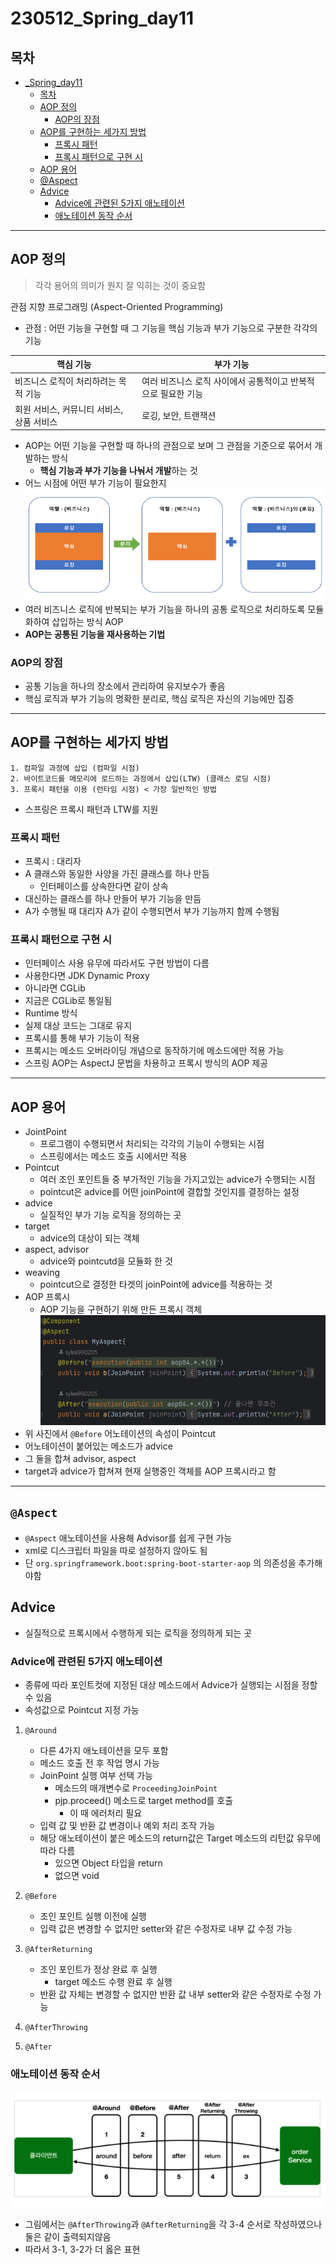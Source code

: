 # 230512_Spring_day11
## 목차
<!-- TOC -->

- [_Spring_day11](#_spring_day11)
    - [목차](#%EB%AA%A9%EC%B0%A8)
    - [AOP 정의](#aop-%EC%A0%95%EC%9D%98)
        - [AOP의 장점](#aop%EC%9D%98-%EC%9E%A5%EC%A0%90)
    - [AOP를 구현하는 세가지 방법](#aop%EB%A5%BC-%EA%B5%AC%ED%98%84%ED%95%98%EB%8A%94-%EC%84%B8%EA%B0%80%EC%A7%80-%EB%B0%A9%EB%B2%95)
        - [프록시 패턴](#%ED%94%84%EB%A1%9D%EC%8B%9C-%ED%8C%A8%ED%84%B4)
        - [프록시 패턴으로 구현 시](#%ED%94%84%EB%A1%9D%EC%8B%9C-%ED%8C%A8%ED%84%B4%EC%9C%BC%EB%A1%9C-%EA%B5%AC%ED%98%84-%EC%8B%9C)
    - [AOP 용어](#aop-%EC%9A%A9%EC%96%B4)
    - [@Aspect](#aspect)
    - [Advice](#advice)
        - [Advice에 관련된 5가지 애노테이션](#advice%EC%97%90-%EA%B4%80%EB%A0%A8%EB%90%9C-5%EA%B0%80%EC%A7%80-%EC%95%A0%EB%85%B8%ED%85%8C%EC%9D%B4%EC%85%98)
        - [애노테이션 동작 순서](#%EC%95%A0%EB%85%B8%ED%85%8C%EC%9D%B4%EC%85%98-%EB%8F%99%EC%9E%91-%EC%88%9C%EC%84%9C)

<!-- /TOC -->
---
## AOP 정의
> 각각 용어의 의미가 뭔지 잘 익히는 것이 중요함
> 
관점 지향 프로그래밍 (Aspect-Oriented Programming)
- 관점 : 어떤 기능을 구현할 때 그 기능을 핵심 기능과 부가 기능으로 구분한 각각의 기능

핵심 기능 | 부가 기능
-------- | --------- 
비즈니스 로직이 처리하려는 목적 기능 | 여러 비즈니스 로직 사이에서 공통적이고 반복적으로 필요한 기능
회원 서비스, 커뮤니티 서비스, 상품 서비스 | 로깅, 보안, 트랜잭션 
- AOP는 어떤 기능을 구현할 때 하나의 관점으로 보며 그 관점을 기준으로 묶어서 개발하는 방식
  - **핵심 기능과 부가 기능을 나눠서 개발**하는 것
- 어느 시점에 어떤 부가 기능이 필요한지
![](/TIL/image/2023-05-12-09-46-14.png)
- 여러 비즈니스 로직에 반복되는 부가 기능을 하나의 공통 로직으로 처리하도록 모듈화하여 삽입하는 방식 AOP
- **AOP는 공통된 기능을 재사용하는 기법**
### AOP의 장점
- 공통 기능을 하나의 장소에서 관리하여 유지보수가 좋음
- 핵심 로직과 부가 기능의 명확한 분리로, 핵심 로직은 자신의 기능에만 집중
---

## AOP를 구현하는 세가지 방법
```
1. 컴파일 과정에 삽입 (컴파일 시점)
2. 바이트코드를 메모리에 로드하는 과정에서 삽입(LTW) (클래스 로딩 시점)
3. 프록시 패턴을 이용 (런타임 시점) < 가장 일반적인 방법
```
- 스프링은 프록시 패턴과 LTW를 지원
### 프록시 패턴
- 프록시 : 대리자
- A 클래스와 동일한 사양을 가진 클래스를 하나 만듬
  - 인터페이스를 상속한다면 같이 상속
- 대신하는 클래스를 하나 만들어 부가 기능을 만듬
- A가 수행될 때 대리자 A가 같이 수행되면서 부가 기능까지 함께 수행됨
### 프록시 패턴으로 구현 시
- 인터페이스 사용 유무에 따라서도 구현 방법이 다름
- 사용한다면 JDK Dynamic Proxy
- 아니라면 CGLib
- 지금은 CGLib로 통일됨
- Runtime 방식
- 실제 대상 코드는 그대로 유지
- 프록시를 통해 부가 기능이 적용
- 프록시는 메소드 오버라이딩 개념으로 동작하기에 메소드에만 적용 가능
- 스프링 AOP는 AspectJ 문법을 차용하고 프록시 방식의 AOP 제공

---

## AOP 용어
- JointPoint 
  - 프로그램이 수행되면서 처리되는 각각의 기능이 수행되는 시점
  - 스프링에서는 메소드 호출 시에서만 적용
- Pointcut
  - 여러 조인 포인트들 중 부가적인 기능을 가지고있는 advice가 수행되는 시점
  - pointcut은 advice를 어떤 joinPoint에 결합할 것인지를 결정하는 설정
- advice
  - 실질적인 부가 기능 로직을 정의하는 곳
- target
  - advice의 대상이 되는 객체
- aspect, advisor
  - advice와 pointcutd을 모듈화 한 것
- weaving
  - pointcut으로 결정한 타겟의 joinPoint에 advice를 적용하는 것
- AOP 프록시
  - AOP 기능을 구현하기 위해 만든 프록시 객체
![](/TIL/image/2023-05-12-16-49-57.png)
- 위 사진에서 `@Before` 어노테이션의 속성이 Pointcut
- 어노테이션이 붙어있는 메소드가 advice
- 그 둘을 합쳐 advisor, aspect
- target과 advice가 합쳐져 현재 실행중인 객체를 AOP 프록시라고 함
---
## `@Aspect`
- `@Aspect` 애노테이션을 사용해 Advisor를 쉽게 구현 가능
- xml로 디스크립터 파일을 따로 설정하지 않아도 됨
- 단 `org.springframework.boot:spring-boot-starter-aop` 의 의존성을 추가해야함

## Advice
- 실질적으로 프록시에서 수행하게 되는 로직을 정의하게 되는 곳
### Advice에 관련된 5가지 애노테이션
- 종류에 따라 포인트컷에 지정된 대상 메소드에서 Advice가 실행되는 시점을 정할 수 있음
- 속성값으로 Pointcut 지정 가능
1. `@Around`
   - 다른 4가지 애노테이션을 모두 포함
   - 메소드 호출 전 후 작업 명시 가능
   - JoinPoint 실행 여부 선택 가능
     - 메소드의 매개변수로 `ProceedingJoinPoint`
     - pjp.proceed() 메소드로 target method를 호출
       - 이 때 에러처리 필요
   - 입력 값 및 반환 값 변경이나 예외 처리 조작 가능
   - 해당 애노테이션이 붙은 메소드의 return값은 Target 메소드의 리턴값 유무에 따라 다름
     - 있으면 Object 타입을 return
     - 없으면 void
   
2. `@Before`
   - 조인 포인트 실행 이전에 실행
   - 입력 값은 변경할 수 없지만 setter와 같은 수정자로 내부 값 수정 가능
3. `@AfterReturning`
   - 조인 포인트가 정상 완료 후 실행
     - target 메소드 수행 완료 후 실행
   - 반환 값 자체는 변경할 수 없지만 반환 값 내부 setter와 같은 수정자로 수정 가능
4. `@AfterThrowing`
5. `@After`
### 애노테이션 동작 순서
![](/TIL/image/2023-05-12-12-24-18.png)
- 그림에서는 `@AfterThrowing`과 `@AfterReturning`을 각 3-4 순서로 작성하였으나 둘은 같이 출력되지않음
- 따라서 3-1, 3-2가 더 옳은 표현
